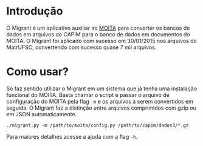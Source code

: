 Introdução
==========
O Migrant é um aplicativo auxiliar ao [MOITA](ranisalt/moita) para converter os
bancos de dados em arquivos do CAPIM para o banco de dados em documentos do
MOITA. O Migrant foi aplicado com sucesso em 30/01/2015 nos arquivos do 
MatrUFSC, convertendo com sucesso quase 7 mil arquivos.

Como usar?
==========
Só faz sentido utilizar o Migrant em um sistema que já tenha uma instalação
funcional do MOITA. Basta chamar o script e passar o arquivo de configuração do
MOITA pela flag `-m` e os arquivos à serem convertidos em seguida. O Migrant faz
a distinção entre arquivos comprimidos com gzip ou em JSON automaticamente.

```shell
./migrant.py -m /path/to/moita/config.py /path/to/capim/dados3/*.gz
```

Para maiores detalhes acesse a ajuda com a flag `-h`.